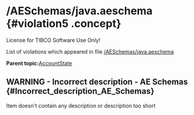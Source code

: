 # /AESchemas/java.aeschema {#violation5 .concept}

License for TIBCO Software Use Only!

List of violations which appeared in file [/AESchemas/java.aeschema](../../../projects/AccountState/AESchemas/java.aeschema.md)

**Parent topic:**[AccountState](../../../qa/projects/AccountState.md)

## WARNING - Incorrect description - AE Schemas {#Incorrect_description_AE_Schemas}

Item doesn't contain any description or description too short

